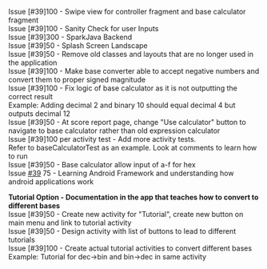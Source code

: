 Issue [#39]100 - Swipe view for controller fragment and base calculator fragment <br/>
Issue [#39]100 - Sanity Check for user Inputs <br/>
Issue [#39]300 - SparkJava Backend <br/>
Issue [#39]50  - Splash Screen Landscape <br/>
Issue [#39]50  - Remove old classes and layouts that are no longer used in the application <br/>
Issue [#39]100 - Make base converter able to accept negative numbers and convert them to proper signed magnitude <br/>
Issue [#39]100 - Fix logic of base calculator as it is not outputting the correct result <br/>
	Example: Adding decimal 2 and binary 10 should equal decimal 4 but outputs decimal 12 <br/>
Issue [#39]50  - At score report page, change "Use calculator" button to navigate to base calculator rather than old expression calculator <br/>
Issue [#39]100 per activity test - Add more activity tests. <br/>
	Refer to baseCalculatorTest as an example. Look at comments to learn how to run <br/>
Issue [#39]50  - Base calculator allow input of a-f for hex <br/>
Issue [#39](https://github.com/UCSB-CS56-Projects/cs56-android-conversion-showdown/issues/39) 75  - Learning Android Framework and understanding how android applications work <br/>

<b> Tutorial Option - Documentation in the app that teaches how to convert to different bases </b> <br/>
Issue [#39]50  - Create new activity for "Tutorial", create new button on main menu and link to tutorial activity <br/>
Issue [#39]50  - Design activity with list of buttons to lead to different tutorials <br/>
Issue [#39]100 - Create actual tutorial activities to convert different bases <br/>
	Example: Tutorial for dec->bin and bin->dec in same activity <br/>
